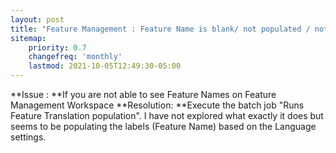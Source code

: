 ```yaml
---
layout: post
title: "Feature Management : Feature Name is blank/ not populated / not showing up on the user interface of Dynamics 365 Finance and operations"
sitemap:
    priority: 0.7
    changefreq: 'monthly'
    lastmod: 2021-10-05T12:49:30-05:00
---
```


**Issue : **If you are not able to see Feature Names on Feature Management Workspace
**Resolution: **Execute the batch job "Runs Feature Translation population".   I have not explored what exactly it does but seems to be populating the labels (Feature Name) based on the Language settings.

